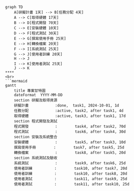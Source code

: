 ```mermaid
graph TD
    A[研擬計畫 1天] --> B[任務分配 4天]
    A --> C[取得硬體 17天]
    B --> D[程式開發 70天]
    C --> E[安裝硬體 10天]
    D --> F[程式測試 30天]
    E --> G[撰寫使用手冊 25天]
    E --> H[轉換檔案 20天]
    F --> I[系統測試 25天]
    G --> J[使用者訓練 20天]
    H --> J
    I --> K[使用者測試 25天]
    J --> K
****
<br>
```mermaid
gantt
    title 專案甘特圖
    dateFormat  YYYY-MM-DD
    section 研擬及取得資源
    研擬計畫            :done,  task1, 2024-10-01, 1d
    任務分配            :active, task2, after task1, 4d
    取得硬體            :active, task3, after task1, 17d
    section 程式開發及測試
    程式開發            :        task4, after task2, 70d
    程式測試            :        task6, after task4, 30d
    section 安裝及系統整合
    安裝硬體            :        task5, after task3, 10d
    撰寫使用手冊        :        task7, after task5, 25d
    轉換檔案            :        task8, after task5, 20d
    section 系統測試及驗收
    系統測試            :        task9, after task6, 25d
    使用者訓練          :        task10, after task7, 20d
    使用者訓練          :        task10, after task8, 20d
    使用者測試          :        task11, after task9, 25d
    使用者測試          :        task11, after task10, 25d
